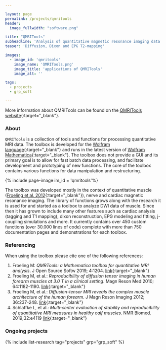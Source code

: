 ```yaml
---

layout: page
permalink: /projects/qmritools
header:
  image_fullwidth: "software.png"

title: "QMRITools"
subheadline: 'Analysis of quantitative magnetic resonance imaging data'
teaser: 'Diffusion, Dixon and EPG T2-mapping'

images:
  - image_id: 'qmritools'
    image_name: 'QMRITools.png'
    image_title: 'applications of QMRITools'
    image_alt: ''  

tags: 
  - projects
  - grp_soft

---
```


More information about QMRITools can be found on the [QMRITools website](https://www.qmritools.com/){:target="_blank"}.

### About

`QMRITools` is a collection of tools and functions for processing
quantitative MRI data. The toolbox is developed for the [Wolfram
language](https://www.wolfram.com/language/){:target="_blank"} and runs in the latest version of
[Wolfram Mathematica](http://www.wolfram.com/mathematica/){:target="_blank"}. The toolbox does not provide a GUI and its
primary goal is to allow for fast batch data processing, and
facilitate development and prototyping of new functions. The core of the
toolbox contains various functions for data manipulation and restructuring.

{% include page-image im_id = 'qmritools'%}

The toolbox was developed mostly in the context of quantitative muscle
([Froeling et al. 2012](https://onlinelibrary.wiley.com/doi/10.1002/jmri.23608){:target="_blank"}), nerve and cardiac magnetic resonance imaging. The library of functions grows along with the research it is
used for and started as a toolbox to analyze DWI data of muscle. Since
then it has grown to include many other features such as cardiac
analysis (tagging and T1 mapping), dixon reconstruction, EPG modeling
and fitting, j-coupling simulations and more. It currently contains over
450 custom functions (over 30.000 lines of code) complete with more than 750
documentation pages and demonstrations for each toolbox.

### Referencing

When using the toolbox please cite one of the following references:

1. Froeling M: *QMRTools: a Mathematica toolbox for quantitative MRI
    analysis*. J Open Source Softw 2019; 4:1204.
    [link](https://joss.theoj.org/papers/ef8bfb6c31499845d353b6a5af0d6300){:target="_blank"}
2. Froeling M, et al.: *Reproducibility of diffusion tensor imaging in
    human forearm muscles at 3.0 T in a clinical setting*. Magn Reson Med
    2010; 64:1182-1190.
    [link](https://onlinelibrary.wiley.com/doi/full/10.1002/mrm.22477){:target="_blank"}
3. Froeling M, et al.: *Diffusion-tensor MRI reveals the complex muscle
    architecture of the human forearm*. J Magn Reson Imaging 2012;
    36:237-248.
    [link](https://onlinelibrary.wiley.com/doi/10.1002/jmri.23608){:target="_blank"}
4. Schlaffke L, et al.: *Multi‐center evaluation of stability and reproducibility of
   quantitative MRI measures in healthy calf muscles*. NMR Biomed. 2019;32:e4119
   [link](https://onlinelibrary.wiley.com/doi/full/10.1002/nbm.4119){:target="_blank"}

### Ongoing projects

{% include list-research tag="projects" grp="grp_soft" %}
